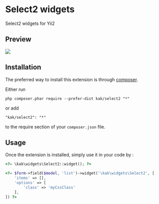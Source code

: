 Select2 widgets
================
Select2 widgets for Yii2

Preview
------------
<img src="https://lh3.googleusercontent.com/-SYtyKxfvZz4/VbCwEPzvxEI/AAAAAAAAAC4/Or5c1ObK7EM/s339-Ic42/select2Preview.png">

Installation
------------

The preferred way to install this extension is through [composer](http://getcomposer.org/download/).

Either run

```
php composer.phar require --prefer-dist kak/select2 "*"
```

or add

```
"kak/select2": "*"
```

to the require section of your `composer.json` file.


Usage
-----

Once the extension is installed, simply use it in your code by  :

```php
<?= \kak\widgets\Select2::widget(); ?>
```

```php
<?= $form->field($model, 'list')->widget('\kak\widgets\Select2', [
    'items' => [],
    'options' => [
        'class' => 'myCssClass'
    ],
]) ?>
```
